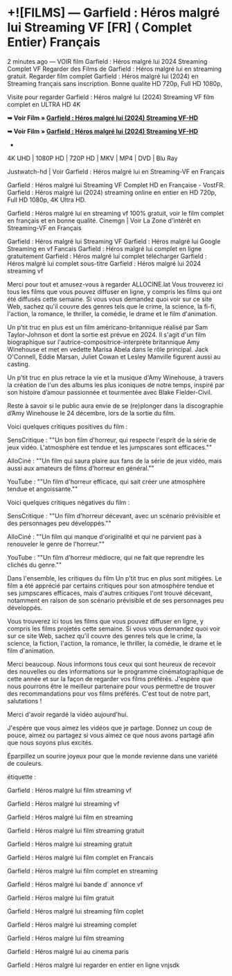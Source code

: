 # +![FILMS] — Garfield : Héros malgré lui Streaming VF [FR] ⟨ Complet Entier⟩ Français
2 minutes ago — VOIR film Garfield : Héros malgré lui 2024 Streaming Complet VF Regarder des Films de Garfield : Héros malgré lui en streaming gratuit. Regarder film complet Garfield : Héros malgré lui (2024) en Streaming français sans inscription. Bonne qualite HD 720p, Full HD 1080p,

Visite pour regarder Garfield : Héros malgré lui (2024) Streaming VF film complet en ULTRA HD 4K

**➥ Voir Film » [Garfield : Héros malgré lui (2024) Streaming VF-HD](https://senuulltv-productiv.blogspot.com/2024/08/garfieldd-movv.html)**

**➥ Voir Film » [Garfield : Héros malgré lui (2024) Streaming VF-HD](https://senuulltv-productiv.blogspot.com/2024/08/garfieldd-movv.html)**

+

4K UHD | 1080P HD | 720P HD | MKV | MP4 | DVD | Blu Ray

Justwatch-hd | Voir Garfield : Héros malgré lui en Streaming-VF en Français

Garfield : Héros malgré lui Streaming VF Complet HD en Française - VostFR. Garfield : Héros malgré lui (2024) streaming online en entier en HD 720p, Full HD 1080p, 4K Ultra HD.

Garfield : Héros malgré lui en streaming vf 100% gratuit, voir le film complet en français et en bonne qualité. Cinemgn | Voir La Zone d'intérêt en Streaming-VF en Français

Garfield : Héros malgré lui Streaming VF Garfield : Héros malgré lui Google Streaming en vf Fancais Garfield : Héros malgré lui complet en ligne gratuitement Garfield : Héros malgré lui complet télécharger Garfield : Héros malgré lui complet sous-titre Garfield : Héros malgré lui 2024 streaming vf

Merci pour tout et amusez-vous à regarder ALLOCINE.lat Vous trouverez ici tous les films que vous pouvez diffuser en ligne, y compris les films qui ont été diffusés cette semaine. Si vous vous demandez quoi voir sur ce site Web, sachez qu'il couvre des genres tels que le crime, la science, la fi-fi, l'action, la romance, le thriller, la comédie, le drame et le film d'animation.

Un p’tit truc en plus est un film américano-britannique réalisé par Sam Taylor-Johnson et dont la sortie est prévue en 2024. Il s'agit d'un film biographique sur l'autrice-compositrice-interprète britannique Amy Winehouse et met en vedette Marisa Abela dans le rôle principal. Jack O'Connell, Eddie Marsan, Juliet Cowan et Lesley Manville figurent aussi au casting.

Un p’tit truc en plus retrace la vie et la musique d'Amy Winehouse, à travers la création de l'un des albums les plus iconiques de notre temps, inspiré par son histoire d’amour passionnée et tourmentée avec Blake Fielder-Civil.

Reste à savoir si le public aura envie de se (re)plonger dans la discographie d’Amy Winehouse le 24 décembre, lors de la sortie du film.

Voici quelques critiques positives du film :

SensCritique : ""Un bon film d'horreur, qui respecte l'esprit de la série de jeux vidéo. L'atmosphère est tendue et les jumpscares sont efficaces.""

AlloCiné : ""Un film qui saura plaire aux fans de la série de jeux vidéo, mais aussi aux amateurs de films d'horreur en général.""

YouTube : ""Un film d'horreur efficace, qui sait créer une atmosphère tendue et angoissante.""

Voici quelques critiques négatives du film :

SensCritique : ""Un film d'horreur décevant, avec un scénario prévisible et des personnages peu développés.""

AlloCiné : ""Un film qui manque d'originalité et qui ne parvient pas à renouveler le genre de l'horreur.""

YouTube : ""Un film d'horreur médiocre, qui ne fait que reprendre les clichés du genre.""

Dans l'ensemble, les critiques du film Un p’tit truc en plus sont mitigées. Le film a été apprécié par certains critiques pour son atmosphère tendue et ses jumpscares efficaces, mais d'autres critiques l'ont trouvé décevant, notamment en raison de son scénario prévisible et de ses personnages peu développés.

Vous trouverez ici tous les films que vous pouvez diffuser en ligne, y compris les films projetés cette semaine. Si vous vous demandez quoi voir sur ce site Web, sachez qu'il couvre des genres tels que le crime, la science, la fiction, l'action, la romance, le thriller, la comédie, le drame et le film d'animation.

Merci beaucoup. Nous informons tous ceux qui sont heureux de recevoir des nouvelles ou des informations sur le programme cinématographique de cette année et sur la façon de regarder vos films préférés. J'espère que nous pourrons être le meilleur partenaire pour vous permettre de trouver des recommandations pour vos films préférés. C'est tout de notre part, salutations !

Merci d'avoir regardé la vidéo aujourd'hui.

J'espère que vous aimez les vidéos que je partage. Donnez un coup de pouce, aimez ou partagez si vous aimez ce que nous avons partagé afin que nous soyons plus excités.

Éparpillez un sourire joyeux pour que le monde revienne dans une variété de couleurs.

étiquette :

Garfield : Héros malgré lui film streaming vf

Garfield : Héros malgré lui streaming vf

Garfield : Héros malgré lui film en streaming

Garfield : Héros malgré lui film streaming gratuit

Garfield : Héros malgré lui streaming gratuit

Garfield : Héros malgré lui film complet en Francais

Garfield : Héros malgré lui film complet en streaming

Garfield : Héros malgré lui bande d` annonce vf

Garfield : Héros malgré lui film gratuit

Garfield : Héros malgré lui streaming film coplet

Garfield : Héros malgré lui streaming complet

Garfield : Héros malgré lui film streaming

Garfield : Héros malgré lui au cinema paris

Garfield : Héros malgré lui regarder en entier en ligne vnjsdk
